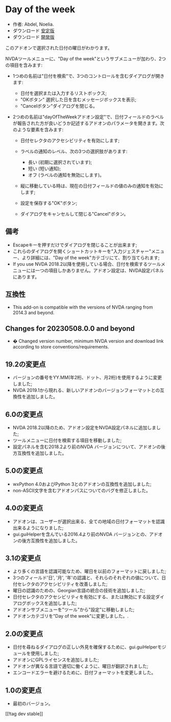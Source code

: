 # Day of the week #

* 作者: Abdel, Noelia.
* ダウンロード [安定版][1]
* ダウンロード [開発版][2]

このアドオンで選択された日付の曜日がわかります。

NVDAツールメニューに、"Day of the week"というサブメニューが加わり、2つの項目を含みます:

* 1つめの名前は"日付を検索"で、3つのコントロールを含むダイアログが開きます:

    * 日付を選択または入力するリストボックス;
    * "OKボタン" 選択した日を含むメッセージボックスを表示;
    * "Cancelボタン"ダイアログを閉じる。

* 2つめの名前は"dayOfTheWeekアドオン設定"で、日付フィールドのラベルが報告された方が良いどうか記述するアドオンのパラメータを開きます。次のような要素を含みます:

    * 日付セレクタのアクセシビリティを有効にします;
    * ラベルの通知のレベル、次の3つの選択肢があります:

        * 長い (初期に選択されています);
        * 短い (短い通知);
        * オフ (ラベルの通知を無効にします)。

    * 縦に移動している時は、現在の日付フィールドの値のみの通知を有効にします;
    * 設定を保存する"OK"ボタン;
    * ダイアログをキャンセルして閉じる"Cancel"ボタン。

## 備考 ##

* Escapeキーを押すだけでダイアログを閉じることが出来ます;
* これらのダイアログを開くショートカットキーを"入力ジェスチャー"メニュー、より詳細には、"Day of the
  week"カテゴリにて、割り当てられます;
* If you use NVDA
  2018.2以降を使用している場合、日付を検索するツールメニューには一つの項目しかありません。アドオン設定は、NVDA設定パネルにあります。

## 互換性 ##

* This add-on is compatible with the versions of NVDA ranging from 2014.3
  and beyond.

## Changes for 20230508.0.0 and beyond ##

* � Changed version number, minimum NVDA version and download link according
  to store conventions/requirements.

## 19.2の変更点 ##

* バージョンの番号をYY.MM(年2桁、ドット、月2桁)を使用するように変更しました;
* NVDA 2019.1から現れる、新しいアドオンのバージョンフォーマットとの互換性を追加しました。

## 6.0の変更点 ##

* NVDA 2018.2以降のため、アドオン設定をNVDA設定パネルに追加しました;
* ツールメニューに日付を検索する項目を移動しました;
* 設定パネルを含む2018.2より前のNVDA バージョンについて、アドオンの後方互換性を追加しました。

## 5.0の変更点 ##

* wxPython 4.0およびPython 3とのアドオンの互換性を追加しました;
* non-ASCII文字を含むアドオンパスについてのバグを修正しました。

## 4.0の変更点 ##

* アドオンは、ユーザーが選択出来る、全ての地域の日付フォーマットを認識出来るようになりました;
* gui.guiHelperを含んでいる2016.4より前のNVDA バージョンとの、アドオンの後方互換性を追加しました。

## 3.1の変更点 ##

* より多くの言語を認識可能なため、曜日を以前のフォーマットに戻しました;
* 3つのフィールド'日', '月', '年'の認識と、それらのそれぞれの値について、日付セレクタのアクセシビリティを改善しました;
* 曜日の認識のための、Georgian言語の統合の技術を追加しました;
* 日付セレクタのアクセシビリティを有効にする、または無効にする設定ダイアログボックスを追加しました;
* アドオンサブメニューを"ツール"から"設定"に移動しました;
* アドオンカテゴリを"Day of the week"に変更しました。.

## 2.0の変更点 ##

* 日付を尋ねるダイアログの正しい外見を確保するために、gui.guiHelperモジュールを使用しました;
* アドオンにGPLライセンスを追加しました;
* アドオンが異なる言語で適切に働くように、曜日が翻訳されました;
* エンコードエラーを避けるために、日付フォーマットを変更しました。

## 1.0の変更点 ##

* 最初のバージョン。

[[!tag dev stable]]

[1]: https://www.nvaccess.org/addonStore/legacy?file=dayOfTheWeek

[2]: https://www.nvaccess.org/addonStore/legacy?file=dayOfTheWeek
